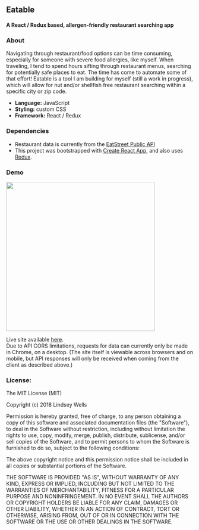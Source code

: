 ## Eatable
#### A React / Redux based, allergen-friendly restaurant searching app

### About

Navigating through restaurant/food options can be time consuming, especially for someone with severe food allergies, like myself. When traveling, I tend to spend hours sifting through restaurant menus, searching for potentially safe places to eat.  The time has come to automate some of that effort!  Eatable is a tool I am building for myself (still a work in progress), which will allow for nut and/or shellfish free restaurant searching within a specific city or zip code.

  - **Language:** JavaScript
  - **Styling:** custom CSS
  - **Framework:** React / Redux


###  Dependencies

- Restaurant data is currently from the [EatStreet Public API](https://developers.eatstreet.com)
 - This project was bootstrapped with [Create React App](https://github.com/facebookincubator/create-react-app), and also uses [Redux](https://redux.js.org/).


### Demo

<img src="https://thumbs.gfycat.com/LameFondBagworm-size_restricted.gif" width="400">

Live site available [here](https://dashboard.heroku.com/apps/eatable-app).  
Due to API CORS limitations, requests for data can currently only be made in Chrome, on a desktop.  (The site itself is viewable across browsers and on mobile, but API responses will only be received when coming from the client as described above.)


### License:
The MIT License (MIT)

Copyright (c) 2018 Lindsey Wells

Permission is hereby granted, free of charge, to any person obtaining a copy of this software and associated documentation files (the "Software"), to deal in the Software without restriction, including without limitation the rights to use, copy, modify, merge, publish, distribute, sublicense, and/or sell copies of the Software, and to permit persons to whom the Software is furnished to do so, subject to the following conditions:

The above copyright notice and this permission notice shall be included in all copies or substantial portions of the Software.

THE SOFTWARE IS PROVIDED "AS IS", WITHOUT WARRANTY OF ANY KIND, EXPRESS OR IMPLIED, INCLUDING BUT NOT LIMITED TO THE WARRANTIES OF MERCHANTABILITY, FITNESS FOR A PARTICULAR PURPOSE AND NONINFRINGEMENT. IN NO EVENT SHALL THE AUTHORS OR COPYRIGHT HOLDERS BE LIABLE FOR ANY CLAIM, DAMAGES OR OTHER LIABILITY, WHETHER IN AN ACTION OF CONTRACT, TORT OR OTHERWISE, ARISING FROM, OUT OF OR IN CONNECTION WITH THE SOFTWARE OR THE USE OR OTHER DEALINGS IN THE SOFTWARE.




 

